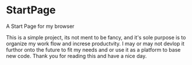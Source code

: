 # StartPage
A Start Page for my browser 

This is a simple project, its not ment to be fancy, and it's sole purpose is to organize my work flow and increse productvity. 
I may or may not devlop it furthor onto the future to fit my needs and or use it as a platform to base new code.
Thank you for reading this and have a nice day.
